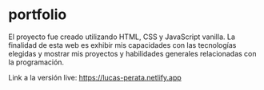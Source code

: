# portfolio

El proyecto fue creado utilizando HTML, CSS y JavaScript vanilla. La finalidad de esta web es exhibir mis capacidades con las tecnologías elegidas y mostrar mis proyectos y habilidades generales relacionadas con la programación. 

Link a la versión live: https://lucas-perata.netlify.app
